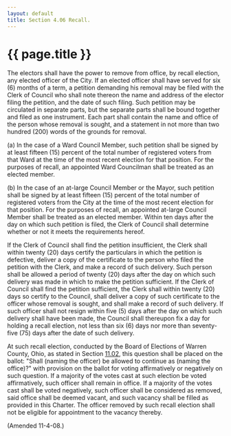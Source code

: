 ```yaml
---
layout: default 
title: Section 4.06 Recall.
---
```


{{ page.title }}
================

The electors shall have the power to remove from office, by recall
election, any elected officer of the City. If an elected officer shall
have served for six (6) months of a term, a petition demanding his
removal may be filed with the Clerk of Council who shall note thereon
the name and address of the elector filing the petition, and the date of
such filing. Such petition may be circulated in separate parts, but the
separate parts shall be bound together and filed as one instrument. Each
part shall contain the name and office of the person whose removal is
sought, and a statement in not more than two hundred (200) words of the
grounds for removal.

​(a) In the case of a Ward Council Member, such petition shall be signed
by at least fifteen (15) percent of the total number of registered
voters from that Ward at the time of the most recent election for that
position. For the purposes of recall, an appointed Ward Councilman shall
be treated as an elected member.

​(b) In the case of an at-large Council Member or the Mayor, such
petition shall be signed by at least fifteen (15) percent of the total
number of registered voters from the City at the time of the most recent
election for that position. For the purposes of recall, an appointed
at-large Council Member shall be treated as an elected member. Within
ten days after the day on which such petition is filed, the Clerk of
Council shall determine whether or not it meets the requirements hereof.

If the Clerk of Council shall find the petition insufficient, the Clerk
shall within twenty (20) days certify the particulars in which the
petition is defective, deliver a copy of the certificate to the person
who filed the petition with the Clerk, and make a record of such
delivery. Such person shall be allowed a period of twenty (20) days
after the day on which such delivery was made in which to make the
petition sufficient. If the Clerk of Council shall find the petition
sufficient, the Clerk shall within twenty (20) days so certify to the
Council, shall deliver a copy of such certificate to the officer whose
removal is sought, and shall make a record of such delivery. If such
officer shall not resign within five (5) days after the day on which
such delivery shall have been made, the Council shall thereupon fix a
day for holding a recall election, not less than six (6) days nor more
than seventy-five (75) days after the date of such delivery.

At such recall election, conducted by the Board of Elections of Warren
County, Ohio, as stated in Section [11.02](1483162f.html), this question
shall be placed on the ballot: "Shall (naming the officer) be allowed to
continue as (naming the office)?" with provision on the ballot for
voting affirmatively or negatively on such question. If a majority of
the votes cast at such election be voted affirmatively, such officer
shall remain in office. If a majority of the votes cast shall be voted
negatively, such officer shall be considered as removed, said office
shall be deemed vacant, and such vacancy shall be filled as provided in
this Charter. The officer removed by such recall election shall not be
eligible for appointment to the vacancy thereby.

(Amended 11-4-08.)
